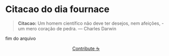 # Citacao do dia fournace

> **Citacao:** Um homem científico não deve ter desejos, nem afeições, - um mero coração de pedra. — Charles Darwin

fim do arquivo

<watermark-footer>
<p align="center">
  <a href="https://github.com/ruisuan/ruisuan/blob/main/contribute.md">Contribute ☕</a>
</p>
</watermark-footer>
